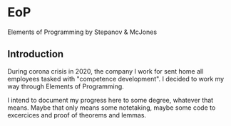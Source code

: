 # EoP
Elements of Programming by Stepanov & McJones

## Introduction
During corona crisis in 2020, the company I work for sent home all employees tasked with "competence development". I decided to work my way through Elements of Programming.

I intend to document my progress here to some degree, whatever that means. Maybe that only means some notetaking, maybe some code to excercices and proof of theorems and lemmas.
